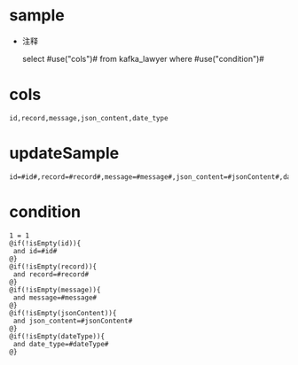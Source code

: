 sample
===
* 注释

	select #use("cols")# from kafka_lawyer  where  #use("condition")#

cols
===
	id,record,message,json_content,date_type

updateSample
===
	
	id=#id#,record=#record#,message=#message#,json_content=#jsonContent#,date_type=#dateType#

condition
===

	1 = 1  
	@if(!isEmpty(id)){
	 and id=#id#
	@}
	@if(!isEmpty(record)){
	 and record=#record#
	@}
	@if(!isEmpty(message)){
	 and message=#message#
	@}
	@if(!isEmpty(jsonContent)){
	 and json_content=#jsonContent#
	@}
	@if(!isEmpty(dateType)){
	 and date_type=#dateType#
	@}
	
	